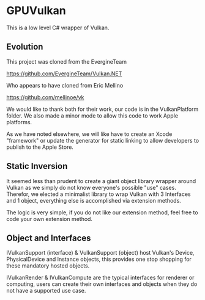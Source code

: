 ﻿# GPUVulkan

This is a low level C# wrapper of Vulkan. 

## Evolution

This project was cloned from the EvergineTeam

https://github.com/EvergineTeam/Vulkan.NET

Who appears to have cloned from Eric Mellino

https://github.com/mellinoe/vk

We would like to thank both for their work, our code is in the VulkanPlatform folder. We also made a minor mode to allow this code to work Apple platforms.

As we have noted elsewhere, we will like have to create an Xcode "framework" or update the generator for static linking to allow developers to publish to the Apple Store.

## Static Inversion

It seemed less than prudent to create a giant object library wrapper around Vulkan as we simply do not know everyone's possible "use" cases.
Therefor, we elected a minimalist library to wrap Vulkan with 3 Interfaces and 1 object, everything else is accomplished via extension methods.

The logic is very simple, if you do not like our extension method, feel free to code your own extension method.

## Object and Interfaces
IVulkanSupport (interface) & VulkanSupport (object) host Vulkan's Device, PhysicalDevice and Instance objects, this provides one stop shopping for these mandatory hosted objects.

IVulkanRender & IVulkanCompute are the typical interfaces for renderer or computing, users can create their own interfaces and objects when they do not have a supported use case.





